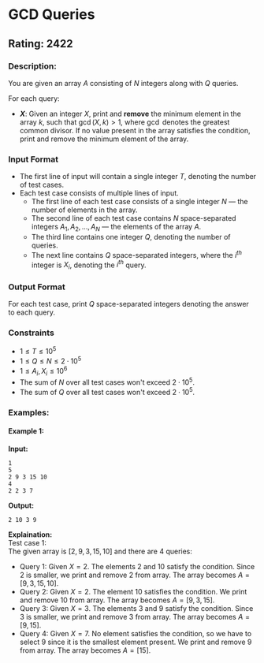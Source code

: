 # GCD Queries
## Rating: 2422
### Description:
You are given an array $A$ consisting of $N$ integers along with $Q$ queries.

For each query:

* **$X$**: Given an integer $X$, print and **remove** the minimum element in the array $k$, such that $\gcd(X, k) > 1$, where $\gcd$ denotes the greatest common divisor.
If no value present in the array satisfies the condition, print and remove the minimum element of the array.

### Input Format

* The first line of input will contain a single integer $T$, denoting the number of test cases.
* Each test case consists of multiple lines of input.
    * The first line of each test case consists of a single integer $N$ — the number of elements in the array.
    * The second line of each test case contains $N$ space-separated integers $A_1, A_2, \dots, A_N$ — the elements of the array $A$.
    * The third line contains one integer $Q$, denoting the number of queries.
    * The next line contains $Q$ space-separated integers, where the $i^{th}$ integer is $X_i$, denoting the $i^{th}$ query.

### Output Format

For each test case, print $Q$ space-separated integers denoting the answer to each query.

### Constraints

* $1 \le T \le 10^5$
* $1 \le Q \le N \le 2 \cdot 10^5$
* $1 \le A_i, X_i \le 10^6$
* The sum of $N$ over all test cases won't exceed $2 \cdot 10^5$.
* The sum of $Q$ over all test cases won't exceed $2 \cdot 10^5$.

### Examples:
#### Example 1:
**Input:**
```
1
5
2 9 3 15 10
4
2 2 3 7
```
**Output:**
```
2 10 3 9
```
**Explaination:**  
Test case 1:  
The given array is $[2, 9, 3, 15, 10]$ and there are 4 queries:
* Query 1: Given $X = 2$. The elements $2$ and $10$ satisfy the condition. Since $2$ is smaller, we print and remove $2$ from array. The array becomes $A = [9, 3, 15, 10]$.
* Query 2: Given $X = 2$. The element $10$ satisfies the condition. We print and remove $10$ from array. The array becomes $A = [9, 3, 15]$.
* Query 3: Given $X = 3$. The elements $3$ and $9$ satisfy the condition. Since $3$ is smaller, we print and remove $3$ from array. The array becomes $A = [9, 15]$.
* Query 4: Given $X = 7$. No element satisfies the condition, so we have to select $9$ since it is the smallest element present. We print and remove $9$ from array. The array becomes $A = [15]$.